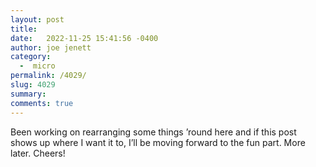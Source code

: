 ```yaml
---
layout: post
title:  
date:   2022-11-25 15:41:56 -0400
author: joe jenett
category:
  -  micro
permalink: /4029/
slug: 4029
summary:
comments: true
---
```

Been working on rearranging some things ’round here and if this post shows up where I want it to, I’ll be moving forward to the fun part. More later. Cheers!





<a href="https://brid.gy/publish/mastodon"></a>